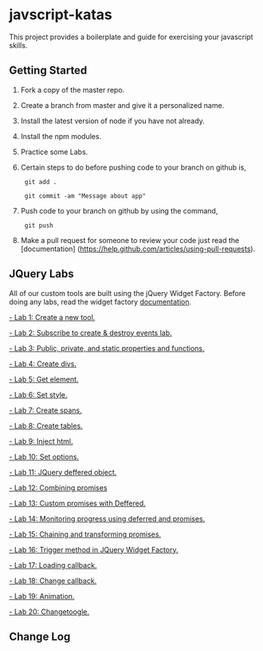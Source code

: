 # javscript-katas
This project provides a boilerplate and guide for exercising your javascript skills.

## Getting Started
1. Fork a copy of the master repo. 
2. Create a branch from master and give it a personalized name. 
3. Install the latest version of node if you have not already.
4. Install the npm modules.
5. Practice some Labs.
6. Certain steps to do before pushing code to your branch on github is, 

        git add .
    
        git commit -am "Message about app"

7. Push code to your branch on github by using the command,

        git push
       
8. Make a pull request for someone to review your code just read the [documentation]
(https://help.github.com/articles/using-pull-requests). 

## JQuery Labs

All of our custom tools are built using the jQuery Widget Factory. Before doing any labs, read the widget factory [documentation](http://learn.jquery.com/plugins/stateful-plugins-with-widget-factory/).


  <a href="public/jquery/lab1/README.md"> - Lab 1: Create a new tool.</a>

  <a href="public/jquery/lab2/README.md"> - Lab 2: Subscribe to create & destroy events lab.</a>
  
  <a href="public/jquery/lab3/README.md"> - Lab 3: Public, private, and static properties and functions.</a>
  
  <a href="public/jquery/lab4/README.md"> - Lab 4: Create divs.</a>
  
  <a href="public/jquery/lab5/README.md"> - Lab 5: Get element.</a>

  <a href="public/jquery/lab6/README.md"> - Lab 6: Set style.</a>
  
  <a href="public/jquery/lab7/README.md"> - Lab 7: Create spans.</a>
  
  <a href="public/jquery/lab8/README.md"> - Lab 8: Create tables.</a>
  
  <a href="public/jquery/lab9/README.md"> - Lab 9: Inject html.</a>
  
  <a href="public/jquery/lab10/README.md"> - Lab 10: Set options.</a>

  <a href="public/jquery/lab11/README.md"> - Lab 11: JQuery deffered object.</a>

  <a href="public/jquery/lab12/README.md"> - Lab 12: Combining promises</a>

  <a href="public/jquery/lab13/README.md"> - Lab 13: Custom promises with Deffered.</a>

  <a href="public/jquery/lab14/README.md"> - Lab 14: Monitoring progress using deferred and promises.</a>

  <a href="public/jquery/lab15/README.md"> - Lab 15: Chaining and transforming promises.</a>

  <a href="public/jquery/lab16/README.md"> - Lab 16: Trigger method in JQuery Widget Factory.</a>

  <a href="public/jquery/lab17/README.md"> - Lab 17: Loading callback.</a>

  <a href="public/jquery/lab18/README.md"> - Lab 18: Change callback.</a>

  <a href="public/jquery/lab19/README.md"> - Lab 19: Animation.</a>

  <a href="public/jquery/lab20/README.md"> - Lab 20: Changetoogle.</a>
  
## Change Log
